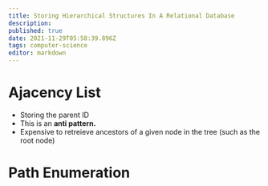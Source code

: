 ```yaml
---
title: Storing Hierarchical Structures In A Relational Database
description: 
published: true
date: 2021-11-29T05:58:39.896Z
tags: computer-science
editor: markdown
---
```


# Ajacency List
* Storing the parent ID
* This is an **anti pattern.** 
* Expensive to retreieve ancestors of a given node in the tree (such as the root node)
# Path Enumeration